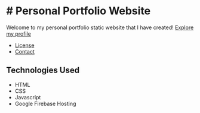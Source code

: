 # # Personal Portfolio Website
Welcome to my personal portfolio static website that I have created!
[Explore my profile](https://portfolio-divyapriya.web.app/)

- [License](#license)
- [Contact](#contact)

## Technologies Used

- HTML
- CSS
- Javascript
- Google Firebase Hosting
  

